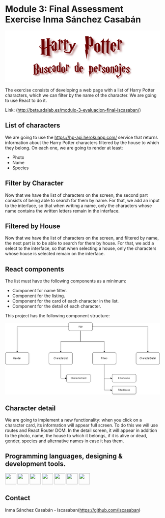 # Module 3: Final Assessment Exercise Inma Sánchez Casabán

![Logo Buscador Harry Potter](/src/images/header_harry_potter.png)

The exercise consists of developing a web page with a list of Harry Potter characters, which we can filter by the name of the character. We are going to use React to do it.

Link: (http://beta.adalab.es/modulo-3-evaluacion-final-iscasaban/)

## List of characters

We are going to use the https://hp-api.herokuapp.com/ service that returns information about the Harry Potter characters filtered by the house to which they belong. On each one, we are going to render at least:

- Photo
- Name
- Species

## Filter by Character

Now that we have the list of characters on the screen, the second part consists of being able to search for them by name. For that, we add an input to the interface, so that when writing a name, only the characters whose name contains the written letters remain in the interface.

## Filtered by House

Now that we have the list of characters on the screen, and filtered by name, the next part is to be able to search for them by house. For that, we add a select to the interface, so that when selecting a house, only the characters whose house is selected remain on the interface.

## React components

The list must have the following components as a minimum:

- Component for name filter.
- Component for the listing.
- Component for the card of each character in the list.
- Component for the detail of each character.

This project has the following component structure:

![Diagram React Components](/src/images/buscador-harry-potter.drawio.png)

## Character detail

We are going to implement a new functionality: when you click on a character card, its information will appear full screen. To do this we will use routes and React Router DOM. In the detail screen, it will appear in addition to the photo, name, the house to which it belongs, if it is alive or dead, gender, species and alternative names in case it has them.

## Programming languages, designing & development tools.

<img src="https://cdn.jsdelivr.net/gh/devicons/devicon/icons/html5/html5-original.svg" height="36" width="36" />
<img src="https://cdn.jsdelivr.net/gh/devicons/devicon/icons/sass/sass-original.svg" height="36" width="36" />
<img src="https://cdn.jsdelivr.net/gh/devicons/devicon/icons/npm/npm-original-wordmark.svg" height="36" width="36" />
<img src="https://cdn.jsdelivr.net/gh/devicons/devicon/icons/gulp/gulp-plain.svg" height="36" width="36" />
<img src="https://cdn.jsdelivr.net/gh/devicons/devicon/icons/nodejs/nodejs-original-wordmark.svg" height="36" width="36" />
<img src="https://cdn.jsdelivr.net/gh/devicons/devicon/icons/javascript/javascript-original.svg" height="36" width="36" /> 
<img src="https://cdn.jsdelivr.net/gh/devicons/devicon/icons/react/react-original.svg" height="36" width="36"/>

## Contact

Inma Sánchez Casabán - Iscasaban(https://github.com/iscasaban)
